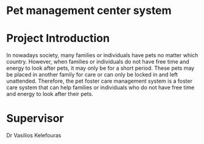 # Pet management center system
# Project Introduction
In nowadays society, many families or individuals have pets no matter which country. However, when families or individuals do not have free time and energy to look after pets, it may only be for a short period. These pets may be placed in another family for care or can only be locked in and left unattended. Therefore, the pet foster care management system is a foster care system that can help families or individuals who do not have free time and energy to look after their pets.
# Supervisor
Dr Vasilios Kelefouras
